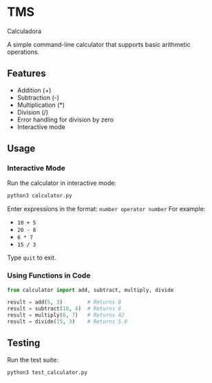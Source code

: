 # TMS
Calculadora

A simple command-line calculator that supports basic arithmetic operations.

## Features
- Addition (+)
- Subtraction (-)
- Multiplication (*)
- Division (/)
- Error handling for division by zero
- Interactive mode

## Usage

### Interactive Mode
Run the calculator in interactive mode:
```bash
python3 calculator.py
```

Enter expressions in the format: `number operator number`
For example:
- `10 + 5`
- `20 - 8`
- `6 * 7`
- `15 / 3`

Type `quit` to exit.

### Using Functions in Code
```python
from calculator import add, subtract, multiply, divide

result = add(5, 3)        # Returns 8
result = subtract(10, 4)  # Returns 6
result = multiply(6, 7)   # Returns 42
result = divide(15, 3)    # Returns 5.0
```

## Testing
Run the test suite:
```bash
python3 test_calculator.py
```
